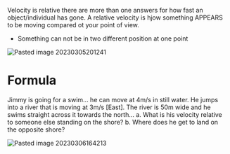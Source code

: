 Velocity is relative there are more than one answers for how fast an object/individual has gone. A relative velocity is hjow something APPEARS to be moving compared ot your point of view. 
* Something can not be in two different position at one point

![Pasted image 20230305201241](https://user-images.githubusercontent.com/80181145/223286092-7469ea47-860a-4bb5-9020-9f6bb45efb82.png)

# Formula

Jimmy is going for a swim... he can move at 4m/s in still water. He jumps into a river that is moving at 3m/s [East]. The river is 50m wide and he swims straight across it towards the north... 
a. What is his velocity relative to someone else standing on the shore?
b. Where does he get to land on the opposite shore?

![Pasted image 20230306164213](https://user-images.githubusercontent.com/80181145/223290073-5d774623-400d-4f17-b4d8-aba94114e34e.png)

